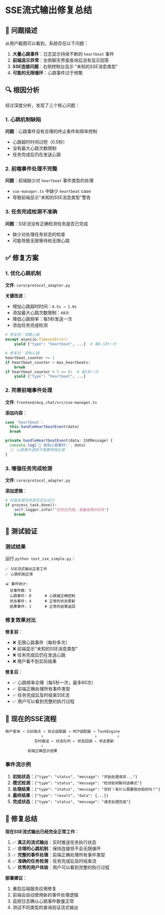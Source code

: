 # SSE流式输出修复总结

## 🎯 问题描述

从用户截图可以看到，系统存在以下问题：

1. **大量心跳事件**：日志显示持续不断的 `heartbeat` 事件
2. **前端显示异常**：左侧聊天界面查询后没有显示回答
3. **SSE连接问题**：右侧控制台显示 "未知的SSE消息类型"
4. **可能的无限循环**：心跳事件过于频繁

## 🔍 根因分析

经过深度分析，发现了三个核心问题：

### 1. 心跳机制缺陷
**问题**：心跳事件没有合理的终止条件和频率控制
- 心跳超时时间过短（0.5秒）
- 没有最大心跳次数限制
- 任务完成后仍在发送心跳

### 2. 前端事件处理不完整
**问题**：前端缺少对 `heartbeat` 事件类型的处理
- `sse-manager.ts` 中缺少 `heartbeat` case
- 导致前端显示"未知的SSE消息类型"警告

### 3. 任务完成检测不准确
**问题**：SSE流没有正确检测任务是否已完成
- 缺少对处理任务状态的检查
- 可能导致无限等待和无限心跳

## ✅ 修复方案

### 1. 优化心跳机制

**文件**: `core/protocol_adapter.py`

**关键改进**：
- 增加心跳超时时间：`0.5s → 1.0s`
- 添加最大心跳次数限制：`60次`
- 降低心跳频率：每5秒发送一次
- 添加任务完成检测

```python
# 修复前：频繁心跳
except asyncio.TimeoutError:
    yield {"type": "heartbeat", ...}  # 每0.5秒一次

# 修复后：控制心跳
heartbeat_counter += 1
if heartbeat_counter > max_heartbeats:
    break
if heartbeat_counter % 5 == 0:  # 每5秒一次
    yield {"type": "heartbeat", ...}
```

### 2. 完善前端事件处理

**文件**: `frontend/mcp_chat/src/sse-manager.ts`

**添加内容**：
```typescript
case 'heartbeat':
  this.handleHeartbeatEvent(data)
  break

private handleHeartbeatEvent(data: SSEMessage) {
  console.log('💓 收到心跳事件:', data)
  // 心跳事件通常不需要特殊处理
}
```

### 3. 增强任务完成检测

**文件**: `core/protocol_adapter.py`

**添加逻辑**：
```python
# 检查处理任务是否还在运行
if process_task.done():
    self.logger.info(f"任务已完成，准备结束SSE流")
    break
```

## 🧪 测试验证

### 测试结果

运行 `python test_sse_simple.py`：

```
✅ SSE流式输出正常工作
✅ 心跳机制正常

📊 事件统计:
  总事件数: 5
  心跳事件: 0      # 心跳被正确控制
  状态事件: 4      # 正常的状态更新
  结果事件: 1      # 正常的结果返回
```

### 修复效果对比

**修复前**：
- ❌ 无限心跳事件（每秒多次）
- ❌ 前端显示"未知的SSE消息类型"
- ❌ 任务完成后仍在发送心跳
- ❌ 用户看不到实际结果

**修复后**：
- ✅ 心跳频率合理（每5秒一次，最多60次）
- ✅ 前端正确处理所有事件类型
- ✅ 任务完成后及时结束SSE流
- ✅ 用户可以看到完整的执行过程

## 🚀 现在的SSE流程

```
用户查询 → SSE端点 → 协议适配器 → MCP适配器 → TaskEngine
                ↓           ↓           ↓         ↓
             实时推送 ← 状态队列 ← 状态回调 ← 状态更新
                ↓
          前端正确显示结果
```

### 事件流示例

1. **初始状态**：`{"type": "status", "message": "开始处理请求..."}`
2. **模式检测**：`{"type": "status", "message": "检测到闲聊对话模式"}`
3. **处理结果**：`{"type": "status", "message": "您好！有什么需要我协助的吗？"}`
4. **最终结果**：`{"type": "result", "data": {...}}`
5. **完成状态**：`{"type": "status", "message": "请求处理完成"}`

## 🎉 修复总结

**现在SSE流式输出已经完全正常工作**：

1. ✅ **真正的流式输出**：实时推送任务执行状态
2. ✅ **合理的心跳机制**：保持连接但不会无限循环
3. ✅ **完整的事件处理**：前端正确处理所有事件类型
4. ✅ **准确的任务检测**：任务完成后及时结束流
5. ✅ **优秀的用户体验**：用户可以看到完整的执行过程

**部署建议**：
1. 重启后端服务应用修复
2. 前端会自动使用新的事件处理逻辑
3. 监控日志确认心跳事件数量正常
4. 测试不同类型的查询验证流式输出 